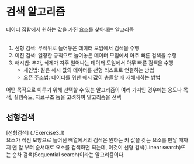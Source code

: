 # 검색 알고리즘
데이터 집합에서 원하는 값을 가진 요소를 찾아내는 알고리즘<br/>
<br/>

1. 선형 검색: 무작위로 늘어놓은 데이터 모임에서 검색을 수행  
2. 이진 검색: 일정한 규칙으로 늘어놓은 데이터 모임에서 아주 빠른 검색을 수행  
3. 해시법: 추가, 삭제가 자주 일어나는 데이터 모임에서 아무 빠른 검색을 수행<br/>
    * 체인법: 같은 해시 값의 데이터를 선형 리스트로 연결하는 방법
    * 오픈 주소법: 데이터를 위한 해시 값이 충돌할 때 재해시하는 방법<br/>
    
어떤 목적으로 이루기 위해 선택할 수 있는 알고리즘이 여러 가지인 경우에는 용도나 목적, 실행속도,
자료구조 등을 고려하여 알고리즘을 선택

## 선형검색
[선형검색] (./Exercise3_1)  
요소가 직선 모양으로 늘어선 배열에서의 검색은 원하는 키 값을 갖는 요소를 만날 때까지 맨 앞 부터 순서대로 요소를 검색하면 되는데,
 이것이 선형 검색(Linear search)또는 순차 검색(Sequential search)이라는 알고리즘이다.